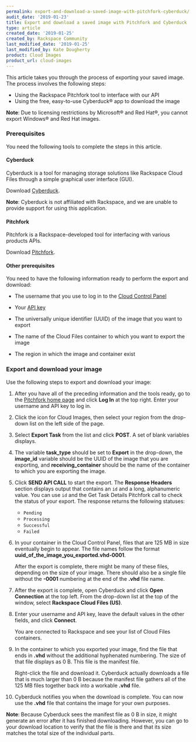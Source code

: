 ```yaml
---
permalink: export-and-download-a-saved-image-with-pitchfork-cyberduck/
audit_date: '2019-01-23'
title: Export and download a saved image with Pitchfork and Cyberduck
type: article
created_date: '2019-01-25'
created_by: Rackspace Community
last_modified_date: '2019-01-25'
last_modified_by: Kate Dougherty
product: Cloud Images
product_url: cloud-images
---
```


This article takes you through the process of exporting your saved image.
The process involves the following steps:

- Using the Rackspace Pitchfork tool to interface with our API
- Using the free, easy-to-use Cyberduck&reg; app to download the image

**Note**: Due to licensing restrictions by Microsoft&reg; and Red Hat&reg;,
you cannot export Windows&reg; and Red Hat images.

### Prerequisites

You need the following tools to complete the steps in this article.

#### Cyberduck

Cyberduck is a tool for managing storage solutions like Rackspace Cloud Files
through a simple graphical user interface (GUI).

Download [Cyberduck](https://cyberduck.io/).

**Note**: Cyberduck is not affiliated with Rackspace, and we are unable to
provide support for using this application.

#### Pitchfork

Pitchfork is a Rackspace-developed tool for interfacing with various products
APIs.

Download [Pitchfork](https://pitchfork.rax.io).

#### Other prerequisites

You need to have the following information ready to perform the export and
download:

- The username that you use to log in to the [Cloud Control
  Panel](https://login.rackspace.com)

- Your [API key](/how-to/view-and-reset-your-api-key/)

- The universally unique identifier (UUID) of the image that you want to export

- The name of the Cloud Files container to which you want to export the image

- The region in which the image and container exist

### Export and download your image

Use the following steps to export and download your image:

1. After you have all of the preceding information and the tools ready, go to
   the [Pitchfork home page](https://pitchfork.rax.io) and click **Log In** at
   the top right. Enter your username and API key to log in.

2. Click the icon for Cloud Images, then select your region from the drop-down
   list on the left side of the page.

3. Select **Export Task** from the list and click **POST**. A set of blank
   variables displays.

4. The variable **task_type** should be set to **Export** in the drop-down,
   the **image_id** variable should be the UUID of the image that you are
   exporting, and **receiving_container** should be the name of the container
   to which you are exporting the image.

5. Click **SEND API CALL** to start the export. The **Response Headers**
   section displays output that contains an `id` and a long, alphanumeric
   value. You can use `id` and the Get Task Details Pitchfork call to check
   the status of your export. The response returns the following statuses:

   - `Pending`
   - `Processing`
   - `Successful`
   - `Failed`

6. In your container in the Cloud Control Panel, files that are 125 MB in size
   eventually begin to appear. The file names follow the format
   **uuid_of_the_image_you_exported.vhd-0001**.

   After the export is complete, there might be many of these files, depending
   on the size of your image. There should also be a single file without the
   **-0001** numbering at the end of the **.vhd** file name.

7. After the export is complete, open Cyberduck and click **Open Connection**
   at the top left. From the drop-down list at the top of the window, select
   **Rackspace Cloud Files (US)**.

8. Enter your username and API key, leave the default values in the other
   fields, and click **Connect**.

   You are connected to Rackspace and see your list of Cloud Files containers.

9. In the container to which you exported your image, find the file that ends
   in **.vhd** without the additional hyphenated numbering. The size of that
   file displays as 0 B. This file is the manifest file.

   Right-click the file and download it. Cyberduck actually downloads a file
   that is much larger than 0 B because the manifest file gathers all of
   the 125 MB files together back into a workable **.vhd** file.

10. Cyberduck notifies you when the download is complete. You can now use the
    **.vhd** file that contains the image for your own purposes.

**Note**: Because Cyberduck sees the manifest file as 0 B in size, it might
generate an error after it has finished downloading. However, you can go to
your download location to verify that the file is there and that its size
matches the total size of the individual parts.
